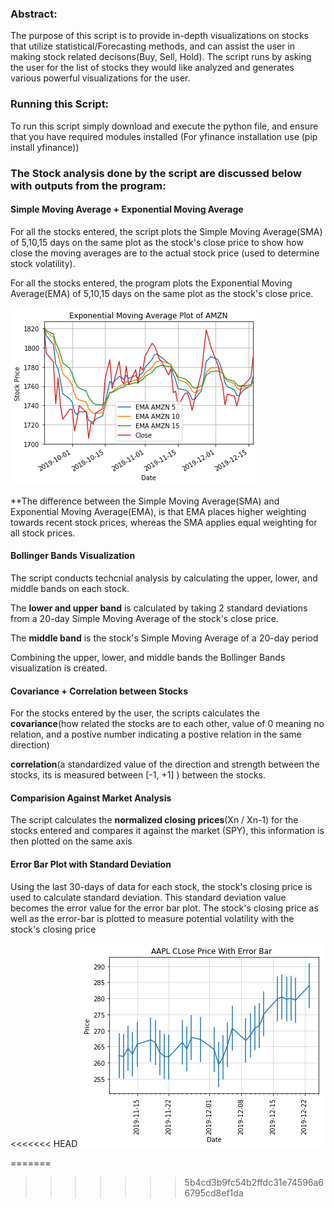 
### Abstract:
The purpose of this script is to provide in-depth visualizations on stocks that utilize statistical/Forecasting methods, and can assist the user in making stock related decisons(Buy, Sell, Hold). The script runs by asking the user for the list of stocks they would like analyzed and generates various powerful visualizations for the user.

### Running this Script:
To run this script simply download and execute the python file, and ensure that you have required modules installed (For yfinance installation use (pip install yfinance))

### The Stock analysis done by the script are discussed below with outputs from the program:

#### Simple Moving Average + Exponential Moving Average
For all the stocks entered, the script plots the Simple Moving Average(SMA) of 5,10,15 days on the same plot as the stock's close price to show how close the moving averages are to the actual stock price (used to determine stock volatility). 


For all the stocks entered, the program plots the Exponential Moving Average(EMA) of 5,10,15 days on the same plot as the stock's close price.

![alt text](https://github.com/akalia25/Stock_Analysis/blob/master/Screenshots/EMA_Plot.png)

**The difference between the Simple Moving Average(SMA) and Exponential Moving Average(EMA), is that EMA places higher weighting towards recent stock prices, whereas the SMA applies equal weighting for all stock prices.

#### Bollinger Bands Visualization
The script conducts techcnial analysis by calculating the upper, lower, and middle bands on each stock.

The **lower and upper band** is calculated by taking 2 standard deviations from a 20-day Simple Moving Average of the stock's close price.

The **middle band** is the stock's Simple Moving Average of a 20-day period

Combining the upper, lower, and middle bands the Bollinger Bands visualization is created. 


#### Covariance + Correlation between Stocks
For the stocks entered by the user, the scripts calculates the **covariance**(how related the stocks are to each other, value of 0 meaning no relation, and a postive number indicating a postive relation in the same direction)

**correlation**(a standardized value of the direction and strength between the stocks, its is measured between [-1, +1] ) between the stocks.


#### Comparision Against Market Analysis 
The script calculates the **normalized closing prices**(Xn / Xn-1) for the stocks entered and compares it against the market (SPY), this information is then plotted on the same axis


#### Error Bar Plot with Standard Deviation
Using the last 30-days of data for each stock, the stock's closing price is used to calculate standard deviation. This standard deviation value becomes the error value for the error bar plot. The stock's closing price as well as the error-bar is plotted to measure potential volatility with the stock's closing price 

<<<<<<< HEAD
![alt text](https://github.com/akalia25/Stock_Analysis/blob/master/Screenshots/Error_Bar_Plot.png)

=======
>>>>>>> 5b4cd3b9fc54b2ffdc31e74596a66795cd8ef1da
